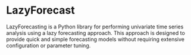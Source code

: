 # LazyForecast
LazyForecasting is a Python library for performing univariate time series analysis using a lazy forecasting approach. This approach is designed to provide quick and simple forecasting models without requiring extensive configuration or parameter tuning.
